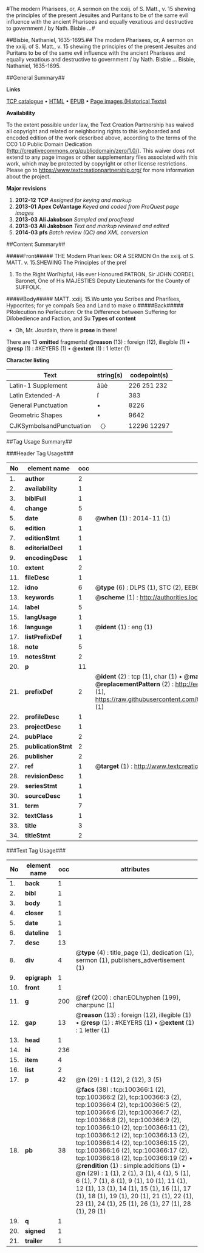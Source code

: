 #The modern Pharisees, or, A sermon on the xxiij. of S. Matt., v. 15 shewing the principles of the present Jesuites and Puritans to be of the same evil influence with the ancient Pharisees and equally vexatious and destructive to government / by Nath. Bisbie ...#

##Bisbie, Nathaniel, 1635-1695.##
The modern Pharisees, or, A sermon on the xxiij. of S. Matt., v. 15 shewing the principles of the present Jesuites and Puritans to be of the same evil influence with the ancient Pharisees and equally vexatious and destructive to government / by Nath. Bisbie ...
Bisbie, Nathaniel, 1635-1695.

##General Summary##

**Links**

[TCP catalogue](http://www.ota.ox.ac.uk/tcp/)  • 
[HTML](http://tei.it.ox.ac.uk/tcp/Texts-HTML/free/A28/A28222.html)  • 
[EPUB](http://tei.it.ox.ac.uk/tcp/Texts-EPUB/free/A28/A28222.epub) • 
[Page images (Historical Texts)](https://historicaltexts.jisc.ac.uk/eebo-13571239e)

**Availability**

To the extent possible under law, the Text Creation Partnership has waived all copyright and related or neighboring rights to this keyboarded and encoded edition of the work described above, according to the terms of the CC0 1.0 Public Domain Dedication (http://creativecommons.org/publicdomain/zero/1.0/). This waiver does not extend to any page images or other supplementary files associated with this work, which may be protected by copyright or other license restrictions. Please go to https://www.textcreationpartnership.org/ for more information about the project.

**Major revisions**

1. __2012-12__ __TCP__ *Assigned for keying and markup*
1. __2013-01__ __Apex CoVantage__ *Keyed and coded from ProQuest page images*
1. __2013-03__ __Ali Jakobson__ *Sampled and proofread*
1. __2013-03__ __Ali Jakobson__ *Text and markup reviewed and edited*
1. __2014-03__ __pfs__ *Batch review (QC) and XML conversion*

##Content Summary##

#####Front#####
THE Modern Phariſees: OR A SERMON On the xxiij. of S. MATT. v. 15.SHEWING The Principles of the preſ
1. To the Right Worſhipful, His ever Honoured PATRON, Sir JOHN CORDEL Baronet, One of His MAJESTIES Deputy Lieutenants for the County of SUFFOLK.

#####Body#####
MATT. xxiij. 15.Wo unto you Scribes and Phariſees, Hypocrites; for ye compaſs Sea and Land to make o
#####Back#####
PRoſecution no Perſecution: Or the Difference between Suffering for Diſobedience and Faction, and Su
**Types of content**

  * Oh, Mr. Jourdain, there is **prose** in there!

There are 13 **omitted** fragments! 
 @__reason__ (13) : foreign (12), illegible (1)  •  @__resp__ (1) : #KEYERS (1)  •  @__extent__ (1) : 1 letter (1)

**Character listing**


|Text|string(s)|codepoint(s)|
|---|---|---|
|Latin-1 Supplement|âûè|226 251 232|
|Latin Extended-A|ſ|383|
|General Punctuation|•|8226|
|Geometric Shapes|▪|9642|
|CJKSymbolsandPunctuation|〈〉|12296 12297|

##Tag Usage Summary##

###Header Tag Usage###

|No|element name|occ|attributes|
|---|---|---|---|
|1.|__author__|2||
|2.|__availability__|1||
|3.|__biblFull__|1||
|4.|__change__|5||
|5.|__date__|8| @__when__ (1) : 2014-11 (1)|
|6.|__edition__|1||
|7.|__editionStmt__|1||
|8.|__editorialDecl__|1||
|9.|__encodingDesc__|1||
|10.|__extent__|2||
|11.|__fileDesc__|1||
|12.|__idno__|6| @__type__ (6) : DLPS (1), STC (2), EEBO-CITATION (1), OCLC (1), VID (1)|
|13.|__keywords__|1| @__scheme__ (1) : http://authorities.loc.gov/ (1)|
|14.|__label__|5||
|15.|__langUsage__|1||
|16.|__language__|1| @__ident__ (1) : eng (1)|
|17.|__listPrefixDef__|1||
|18.|__note__|5||
|19.|__notesStmt__|2||
|20.|__p__|11||
|21.|__prefixDef__|2| @__ident__ (2) : tcp (1), char (1)  •  @__matchPattern__ (2) : ([0-9\-]+):([0-9IVX]+) (1), (.+) (1)  •  @__replacementPattern__ (2) : http://eebo.chadwyck.com/downloadtiff?vid=$1&page=$2 (1), https://raw.githubusercontent.com/textcreationpartnership/Texts/master/tcpchars.xml#$1 (1)|
|22.|__profileDesc__|1||
|23.|__projectDesc__|1||
|24.|__pubPlace__|2||
|25.|__publicationStmt__|2||
|26.|__publisher__|2||
|27.|__ref__|1| @__target__ (1) : http://www.textcreationpartnership.org/docs/. (1)|
|28.|__revisionDesc__|1||
|29.|__seriesStmt__|1||
|30.|__sourceDesc__|1||
|31.|__term__|7||
|32.|__textClass__|1||
|33.|__title__|3||
|34.|__titleStmt__|2||


###Text Tag Usage###

|No|element name|occ|attributes|
|---|---|---|---|
|1.|__back__|1||
|2.|__bibl__|1||
|3.|__body__|1||
|4.|__closer__|1||
|5.|__date__|1||
|6.|__dateline__|1||
|7.|__desc__|13||
|8.|__div__|4| @__type__ (4) : title_page (1), dedication (1), sermon (1), publishers_advertisement (1)|
|9.|__epigraph__|1||
|10.|__front__|1||
|11.|__g__|200| @__ref__ (200) : char:EOLhyphen (199), char:punc (1)|
|12.|__gap__|13| @__reason__ (13) : foreign (12), illegible (1)  •  @__resp__ (1) : #KEYERS (1)  •  @__extent__ (1) : 1 letter (1)|
|13.|__head__|1||
|14.|__hi__|236||
|15.|__item__|4||
|16.|__list__|2||
|17.|__p__|42| @__n__ (29) : 1 (12), 2 (12), 3 (5)|
|18.|__pb__|38| @__facs__ (38) : tcp:100366:1 (2), tcp:100366:2 (2), tcp:100366:3 (2), tcp:100366:4 (2), tcp:100366:5 (2), tcp:100366:6 (2), tcp:100366:7 (2), tcp:100366:8 (2), tcp:100366:9 (2), tcp:100366:10 (2), tcp:100366:11 (2), tcp:100366:12 (2), tcp:100366:13 (2), tcp:100366:14 (2), tcp:100366:15 (2), tcp:100366:16 (2), tcp:100366:17 (2), tcp:100366:18 (2), tcp:100366:19 (2)  •  @__rendition__ (1) : simple:additions (1)  •  @__n__ (29) : 1 (1), 2 (1), 3 (1), 4 (1), 5 (1), 6 (1), 7 (1), 8 (1), 9 (1), 10 (1), 11 (1), 12 (1), 13 (1), 14 (1), 15 (1), 16 (1), 17 (1), 18 (1), 19 (1), 20 (1), 21 (1), 22 (1), 23 (1), 24 (1), 25 (1), 26 (1), 27 (1), 28 (1), 29 (1)|
|19.|__q__|1||
|20.|__signed__|1||
|21.|__trailer__|1||
